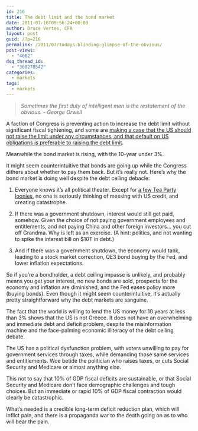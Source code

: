 ```yaml
---
id: 216
title: The debt limit and the bond market
date: 2011-07-16T09:56:24+00:00
author: Druce Vertes, CFA
layout: post
guid: /?p=216
permalink: /2011/07/todays-blinding-glimpse-of-the-obvious/
post-views:
  - "4662"
dsq_thread_id:
  - "360278542"
categories:
  - markets
tags:
  - markets
---
```

> *Sometimes the first duty of intelligent men is the restatement of the obvious. - George Orwell*
<!--more-->
A faction of Congress is preventing action to increase the debt limit without significant fiscal tightening, and some are [making a case that the US should not raise the limit under any circumstances, and that default on US obligations is preferable to raising the debt limit](http://www.tnr.com/blog/jonathan-chait/91886/the-republican-crazy-not-act).

Meanwhile the bond market is rising, with the 10-year under 3%. 

It might seem counterintuitive that bonds are going up while the Congress dithers about whether to pay them back. But it’s really not. Here’s why the bond market is doing well despite the debt ceiling debacle:  
  
1) Everyone knows it’s all political theater. Except for [a few Tea Party loonies](http://www.redstate.com/erick/2011/07/15/dear-house-republicans-this-is-your-time-for-choosing/), no one is seriously thinking of messing with US credit, and creating catastrophe.

2) If there was a government shutdown, interest would still get paid, somehow. Given the choice of not paying government employees and entitlements, and not paying China and other foreign investors… you cut off Grandma. Why is left as an exercise. (A hint: politics, and not wanting to spike the interest bill on $10T in debt.)

3) And if there was a government shutdown, the economy would tank, leading to a stock market correction, QE3 bond buying by the Fed, and lower inflation expectations. 

So if you’re a bondholder, a debt ceiling impasse is unlikely, and probably means you get your interest, no new bonds are sold, prospects for the economy and inflation are diminished, and the Fed eases policy more (buying bonds). Even though it might seem counterintuitive, it’s actually pretty straightforward why the debt markets are sanguine.

The fact that the world is willing to lend the US money for 10 years at less than 3% shows that the US is not Greece. It does not have an overwhelming and immediate debt and deficit problem, despite the misinformation machine and the face-palming economic illiteracy of the debt ceiling debate.

The US has a political dysfunction problem, with voters unwilling to pay for government services through taxes, while demanding those same services and entitlements. Woe betide the politician who raises taxes, or cuts Social Security and Medicare or almost anything else.

This not to say that 10% of GDP fiscal deficits are sustainable, or that Social Security and Medicare don’t face demographic challenges and tough choices. But an immediate or rapid 10% of GDP fiscal contraction would clearly be catastrophic.

What’s needed is a credible long-term deficit reduction plan, which will inflict pain, and there is a propaganda war to the death going on as to who will bear the pain.
